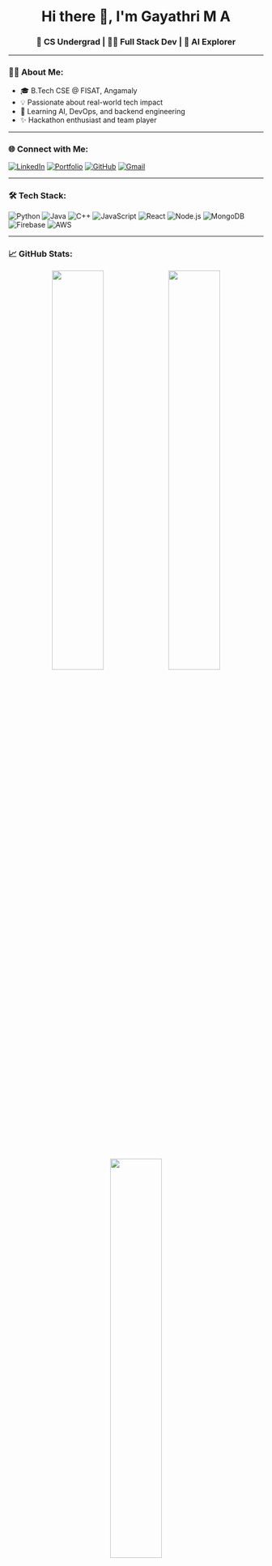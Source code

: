 <h1 align="center">Hi there 👋, I'm Gayathri M A</h1>
<h3 align="center">🚀 CS Undergrad | 👩‍💻 Full Stack Dev | 🤖 AI Explorer</h3>

---

### 👩‍💻 About Me:
- 🎓 B.Tech CSE @ FISAT, Angamaly  
- 💡 Passionate about real-world tech impact  
- 🧠 Learning AI, DevOps, and backend engineering  
- ✨ Hackathon enthusiast and team player

---

### 🌐 Connect with Me:
[![LinkedIn](https://img.shields.io/badge/LinkedIn-blue?style=for-the-badge&logo=linkedin&logoColor=white)](https://www.linkedin.com/in/gayathri-m-a-12a823256/)
[![Portfolio](https://img.shields.io/badge/Portfolio-000?style=for-the-badge&logo=vercel&logoColor=white)](https://portfolio-roan-nine-24.vercel.app/)
[![GitHub](https://img.shields.io/badge/GitHub-100000?style=for-the-badge&logo=github&logoColor=white)](https://github.com/Gaya3584)
[![Gmail](https://img.shields.io/badge/Gmail-D14836?style=for-the-badge&logo=gmail&logoColor=white)](mailto:gayugayus584@gmail.com)

---

### 🛠️ Tech Stack:

![Python](https://img.shields.io/badge/Python-3670A0?style=for-the-badge&logo=python&logoColor=white)
![Java](https://img.shields.io/badge/Java-ED8B00?style=for-the-badge&logo=java&logoColor=white)
![C++](https://img.shields.io/badge/C++-00599C?style=for-the-badge&logo=cplusplus&logoColor=white)
![JavaScript](https://img.shields.io/badge/JavaScript-F7DF1E?style=for-the-badge&logo=javascript&logoColor=black)
![React](https://img.shields.io/badge/React-20232A?style=for-the-badge&logo=react&logoColor=61DAFB)
![Node.js](https://img.shields.io/badge/Node.js-339933?style=for-the-badge&logo=nodedotjs&logoColor=white)
![MongoDB](https://img.shields.io/badge/MongoDB-4EA94B?style=for-the-badge&logo=mongodb&logoColor=white)
![Firebase](https://img.shields.io/badge/Firebase-ffca28?style=for-the-badge&logo=firebase&logoColor=black)
![AWS](https://img.shields.io/badge/AWS-232F3E?style=for-the-badge&logo=amazonaws&logoColor=white)

---

### 📈 GitHub Stats:

<p align="center">
  <img src="https://github-readme-stats.vercel.app/api?username=Gaya3584&show_icons=true&theme=radical" width="45%" />
  <img src="https://github-readme-streak-stats.herokuapp.com/?user=Gaya3584&theme=radical" width="45%" />
  <img src="https://github-readme-stats.vercel.app/api/top-langs/?username=Gaya3584&layout=compact&theme=radical" width="45%" />
</p>

---

### 💼 Highlight Projects:

| Project | Description | Link |
|--------|-------------|------|
| 🎓 FISAT Forge | Alumni-student mentorship platform | [GitLab](https://gitlab.com/group-42592305/fisat-forge) |
| 🎶 Feel It | Emotion-based music recommender | [Live](https://feelit-nu.vercel.app/) |
| 🌐 IEDC Website | Contributor to official IEDC FISAT site | [Visit](https://iedc.fisat.ac.in/) |
| 🛒 Shop Manager | Order/inventory management system | [GitHub](https://github.com/Gaya3584/Shop_Management) |
| 🎉 Tecverso '24 Portal | Event registration system | [Live](https://tecverso-iedc-fisat.vercel.app/) |

---

### 🏆 Achievements

- 🥇 Nosu AI Hackathon – Winner (Beginner Track)
- 🥇 Prompt Engineering Contest – IEEE SB
- 📜 [React JS Certification – GFG](https://media.geeksforgeeks.org/courses/certificates/b74185a027344a286b107c9f7cbca2b8.pdf)
- 📜 [Google AI Essentials – Coursera](https://coursera.org/verify/IUPYJ7SSNL6G)

---

> “Consistency is key. Code every day.” 🚀

